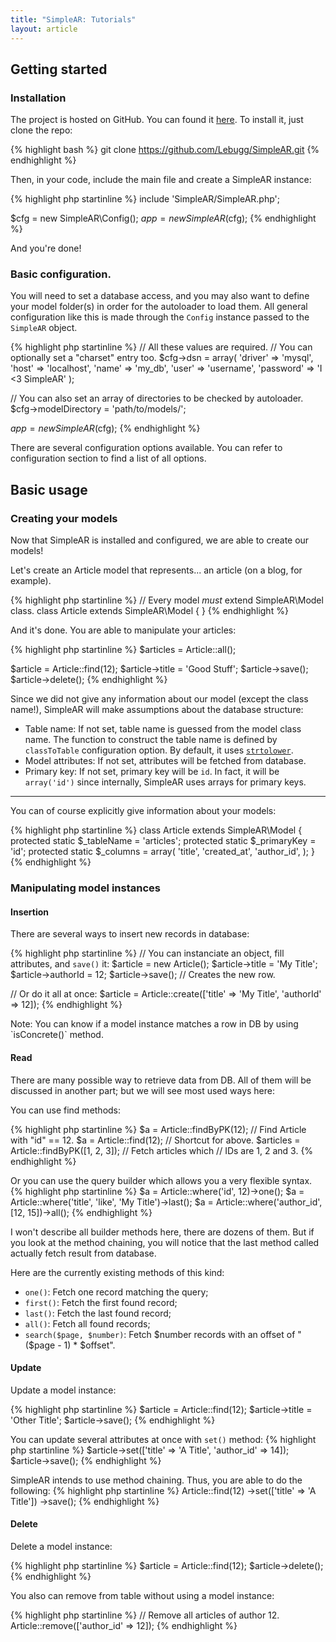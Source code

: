 ```yaml
---
title: "SimpleAR: Tutorials"
layout: article
---
```


## Getting started

### Installation

The project is hosted on GitHub. You can found it
[here](https://github.com/Lebugg/SimpleAR.git). To install it, just clone the
repo:

{% highlight bash %}
git clone https://github.com/Lebugg/SimpleAR.git
{% endhighlight %}

Then, in your code, include the main file and create a SimpleAR instance:

{% highlight php startinline %}
include 'SimpleAR/SimpleAR.php';

$cfg = new SimpleAR\Config();
$app = new SimpleAR($cfg);
{% endhighlight %}

And you're done!

### Basic configuration.

You will need to set a database access, and you may also want to define your
model folder(s) in order for the autoloader to load them. All general
configuration like this is made through the `Config` instance passed to the
`SimpleAR` object.

{% highlight php startinline %}
// All these values are required.
// You can optionally set a "charset" entry too.
$cfg->dsn = array(
    'driver'   => 'mysql',
    'host'     => 'localhost',
    'name'     => 'my_db',
    'user'     => 'username',
    'password' => 'I <3 SimpleAR'
);

// You can also set an array of directories to be checked by autoloader.
$cfg->modelDirectory = 'path/to/models/';

$app = new SimpleAR($cfg);
{% endhighlight %}

There are several configuration options available. You can refer to
configuration section to find a list of all options.

## Basic usage

### Creating your models

Now that SimpleAR is installed and configured, we are able to create our models!

Let's create an Article model that represents... an article (on a blog, for
example).

{% highlight php startinline %}
// Every model *must* extend SimpleAR\Model class.
class Article extends SimpleAR\Model
{
}
{% endhighlight %}

And it's done. You are able to manipulate your articles:

{% highlight php startinline %}
$articles = Article::all();

$article = Article::find(12);
$article->title = 'Good Stuff';
$article->save();
$article->delete();
{% endhighlight %}

Since we did not give any information about our model (except the class name!),
SimpleAR will make assumptions about the database structure:

 * Table name: If not set, table name is guessed from the model class
name. The function to construct the table name is defined by `classToTable`
configuration option. By default, it uses
[`strtolower`](http://php.net/manual/function.strtolower.php).
 * Model attributes: If not set, attributes will be fetched from database.
 * Primary key: If not set, primary key will be `id`. In fact, it will be
`array('id')` since internally, SimpleAR uses arrays for primary keys.

* * *

You can of course explicitly give information about your models:

{% highlight php startinline %}
class Article extends SimpleAR\Model
{
    protected static $_tableName = 'articles';
    protected static $_primaryKey = 'id';
    protected static $_columns = array(
        'title',
        'created_at',
        'author_id',
    );
}
{% endhighlight %}

### Manipulating model instances

#### Insertion

There are several ways to insert new records in database:

{% highlight php startinline %}
// You can instanciate an object, fill attributes, and `save()` it:
$article = new Article();
$article->title = 'My Title';
$article->authorId = 12;
$article->save(); // Creates the new row.

// Or do it all at once:
$article = Article::create(['title' => 'My Title', 'authorId' => 12]);
{% endhighlight %}

<p class="alert alert-warning">
    Note: You can know if a model instance matches a row in DB by using
    `isConcrete()` method.
</p>

#### Read

There are many possible way to retrieve data from DB. All of them will be
discussed in another part; but we will see most used ways here:

You can use find methods:

{% highlight php startinline %}
$a = Article::findByPK(12); // Find Article with "id" == 12.
$a = Article::find(12); // Shortcut for above.
$articles = Article::findByPK([1, 2, 3]); // Fetch articles which
                                          // IDs are 1, 2 and 3.
{% endhighlight %}

Or you can use the query builder which allows you a very flexible syntax.
{% highlight php startinline %}
$a = Article::where('id', 12)->one();
$a = Article::where('title', 'like', 'My Title')->last();
$a = Article::where('author_id', [12, 15])->all();
{% endhighlight %}

I won't describe all builder methods here, there are dozens of them. But if you
look at the method chaining, you will notice that the last method called
actually fetch result from database.

Here are the currently existing methods of this kind:

* `one()`: Fetch one record matching the query;
* `first()`: Fetch the first found record;
* `last()`: Fetch the last found record;
* `all()`: Fetch all found records;
* `search($page, $number)`: Fetch $number records with an offset of "($page - 1) *
$offset".

#### Update

Update a model instance:

{% highlight php startinline %}
$article = Article::find(12);
$article->title = 'Other Title';
$article->save();
{% endhighlight %}

You can update several attributes at once with `set()` method:
{% highlight php startinline %}
$article->set(['title' => 'A Title', 'author_id' => 14]);
$article->save();
{% endhighlight %}

SimpleAR intends to use method chaining. Thus, you are able to do the following:
{% highlight php startinline %}
Article::find(12)
    ->set(['title' => 'A Title'])
    ->save();
{% endhighlight %}

#### Delete

Delete a model instance:

{% highlight php startinline %}
$article = Article::find(12);
$article->delete();
{% endhighlight %}

You also can remove from table without using a model instance:

{% highlight php startinline %}
// Remove all articles of author 12.
Article::remove(['author_id' => 12]);
{% endhighlight %}

